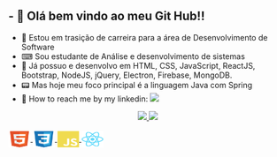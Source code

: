 ## - 👋 Olá bem vindo ao meu Git Hub!!
- 👀 Estou em trasição de carreira para a área de Desenvolvimento de Software
- ⌨ Sou estudante de Análise e desenvolvimento de sistemas
- 🌱 Já possuo e desenvolvo em HTML, CSS, JavaScript, ReactJS, Bootstrap, NodeJS, jQuery, Electron, Firebase, MongoDB.
- 📟 Mas hoje meu foco principal é a linguagem Java com Spring
- 🔗 How to reach me by my linkedin: <a href="https://www.linkedin.com/in/sandrofernandodossantos" target="/_blank"><img href="https://www.linkedin.com/in/sandrofernandodossantos" heigth = "20" width = "20" src="https://cdn.jsdelivr.net/gh/devicons/devicon/icons/linkedin/linkedin-original.svg" /></a>
        


<div align="center">
  <a href="https://github.com/rafaballerini">
  <img height="150em" src="https://github-readme-stats.vercel.app/api?username=sandrosantos89&show_icons=true&theme=dark&include_all_commits=true&count_private=true"/>
  <img height="150em" src="https://github-readme-stats.vercel.app/api/top-langs/?username=sandrosantos89&layout=compact&langs_count=7&theme=dark"/>
</div>
<div style="display: inline_block"><br>  
  <img align="center" alt="Rafa-HTML" height="30" width="40" src="https://raw.githubusercontent.com/devicons/devicon/master/icons/html5/html5-original.svg">
  <img align="center" alt="Rafa-CSS" height="30" width="40" src="https://raw.githubusercontent.com/devicons/devicon/master/icons/css3/css3-original.svg">
  <img align="center" alt="Rafa-Js" height="30" width="40" src="https://raw.githubusercontent.com/devicons/devicon/master/icons/javascript/javascript-plain.svg">
  <img align="center" alt="Rafa-React" height="30" width="40" src="https://raw.githubusercontent.com/devicons/devicon/master/icons/react/react-original.svg">
  
